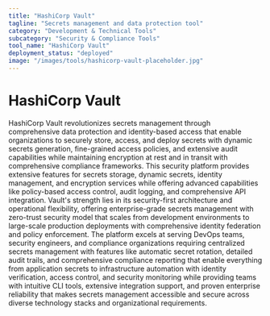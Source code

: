```yaml
---
title: "HashiCorp Vault"
tagline: "Secrets management and data protection tool"
category: "Development & Technical Tools"
subcategory: "Security & Compliance Tools"
tool_name: "HashiCorp Vault"
deployment_status: "deployed"
image: "/images/tools/hashicorp-vault-placeholder.jpg"
---
```


# HashiCorp Vault

HashiCorp Vault revolutionizes secrets management through comprehensive data protection and identity-based access that enable organizations to securely store, access, and deploy secrets with dynamic secrets generation, fine-grained access policies, and extensive audit capabilities while maintaining encryption at rest and in transit with comprehensive compliance frameworks. This security platform provides extensive features for secrets storage, dynamic secrets, identity management, and encryption services while offering advanced capabilities like policy-based access control, audit logging, and comprehensive API integration. Vault's strength lies in its security-first architecture and operational flexibility, offering enterprise-grade secrets management with zero-trust security model that scales from development environments to large-scale production deployments with comprehensive identity federation and policy enforcement. The platform excels at serving DevOps teams, security engineers, and compliance organizations requiring centralized secrets management with features like automatic secret rotation, detailed audit trails, and comprehensive compliance reporting that enable everything from application secrets to infrastructure automation with identity verification, access control, and security monitoring while providing teams with intuitive CLI tools, extensive integration support, and proven enterprise reliability that makes secrets management accessible and secure across diverse technology stacks and organizational requirements.
